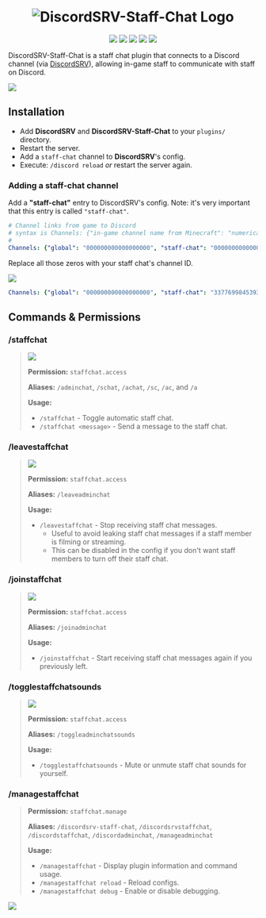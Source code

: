 <div align="center">

# ![](https://i.imgur.com/DZwTm1u.png "DiscordSRV-Staff-Chat Logo")

[![](https://img.shields.io/badge/License-MIT-blue)](./LICENSE "Project License: MIT")
[![](https://img.shields.io/badge/Java-11-orange)](# "Java Version: 11")
[![](https://img.shields.io/github/v/release/DiscordSRV/Staff-Chat.svg?label=Release&color=ok)](https://github.com/DiscordSRV/Staff-Chat/releases/latest "Latest Release")
[![](https://img.shields.io/spiget/downloads/44245?color=yellow&label=Spigot%20Downloads)](https://www.spigotmc.org/resources/discordsrv-staff-chat.44245/ "Spigot Resource Page")
[![](https://img.shields.io/modrinth/dt/uD7Bzf5q?color=%2300af5c&label=Modrinth%20Downloads&logo=modrinth)](https://modrinth.com/plugin/uD7Bzf5q "Modrinth Project Page")

</div>

DiscordSRV-Staff-Chat is a staff chat plugin that connects to a Discord channel (via [DiscordSRV](https://github.com/DiscordSRV/DiscordSRV)), allowing in-game staff to communicate with staff on Discord.

![](https://i.imgur.com/ssKGDTJ.gif) 

## Installation

* Add **DiscordSRV** and **DiscordSRV-Staff-Chat** to your `plugins/` directory.
* Restart the server.
* Add a `staff-chat` channel to **DiscordSRV**'s config.
* Execute: `/discord reload` *or* restart the server again.

### Adding a staff-chat channel

Add a **"staff-chat"** entry to DiscordSRV's config. Note: it's very important that this entry is called `"staff-chat"`.

```yaml
# Channel links from game to Discord
# syntax is Channels: {"in-game channel name from Minecraft": "numerical channel ID from Discord", "another in-game channel name from Minecraft": "another numerical channel ID from Discord"}
#
Channels: {"global": "000000000000000000", "staff-chat": "000000000000000000"}
```

Replace all those zeros with your staff chat's channel ID.

![](https://i.imgur.com/tXNU6Ei.gif)

```yaml
Channels: {"global": "000000000000000000", "staff-chat": "337769984539361281"}
```


## Commands & Permissions

### /staffchat

> ![](https://i.imgur.com/ILwkaqa.gif)
> 
> **Permission:** `staffchat.access`
> 
> **Aliases:** `/adminchat`, `/schat`, `/achat`, `/sc`, `/ac`, and `/a`
> 
> **Usage:**
> - `/staffchat` - Toggle automatic staff chat.
> - `/staffchat <message>` - Send a message to the staff chat.

### /leavestaffchat

> ![](https://i.imgur.com/BO3fgmC.png)
> 
> **Permission:** `staffchat.access`
> 
> **Aliases:** `/leaveadminchat`
> 
> **Usage:**
> - `/leavestaffchat` - Stop receiving staff chat messages.
>   - Useful to avoid leaking staff chat messages if a staff member is filming or streaming.
>   - This can be disabled in the config if you don't want staff members to turn off their staff chat.

### /joinstaffchat

> ![](https://i.imgur.com/7EriNrS.png)
> 
> **Permission:** `staffchat.access`
> 
> **Aliases:** `/joinadminchat`
> 
> **Usage:**
> - `/joinstaffchat` - Start receiving staff chat messages again if you previously left.

### /togglestaffchatsounds

> ![](https://i.imgur.com/MYbaRtZ.png)
> 
> **Permission:** `staffchat.access`
> 
> **Aliases:** `/toggleadminchatsounds`
> 
> **Usage:**
> - `/togglestaffchatsounds` - Mute or unmute staff chat sounds for yourself.

### /managestaffchat

> **Permission:** `staffchat.manage`
> 
> **Aliases:** `/discordsrv-staff-chat`, `/discordsrvstaffchat`, `/discordstaffchat`, `/discordadminchat`, `/manageadminchat`
> 
> **Usage:**
> - `/managestaffchat` - Display plugin information and command usage.
> - `/managestaffchat reload` - Reload configs.
> - `/managestaffchat debug` - Enable or disable debugging.

[![](https://bstats.org/signatures/bukkit/DiscordSRV-Staff-Chat.svg)](https://bstats.org/plugin/bukkit/DiscordSRV-Staff-Chat/11056)
